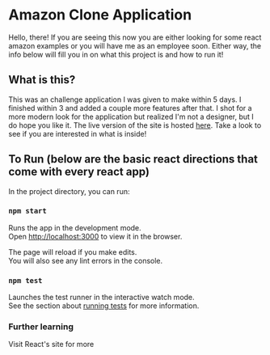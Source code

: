 # Amazon Clone Application

Hello, there! If you are seeing this now you are either looking for some react amazon examples or you will have me as an employee soon. Either way, the info below will fill you in on what this project is and how to run it!

## What is this?

This was an challenge application I was given to make within 5 days. I finished within 3 and added a couple more features after that. I shot for a more modern look for the application but realized I'm not a designer, but I do hope you like it. The live version of the site is hosted [here](https://clone-c9b74.web.app/). Take a look to see if you are interested in what is inside!

## To Run (below are the basic react directions that come with every react app)

In the project directory, you can run:

### `npm start`

Runs the app in the development mode.\
Open [http://localhost:3000](http://localhost:3000) to view it in the browser.

The page will reload if you make edits.\
You will also see any lint errors in the console.

### `npm test`

Launches the test runner in the interactive watch mode.\
See the section about [running tests](https://facebook.github.io/create-react-app/docs/running-tests) for more information.

### Further learning

Visit React's site for more 
